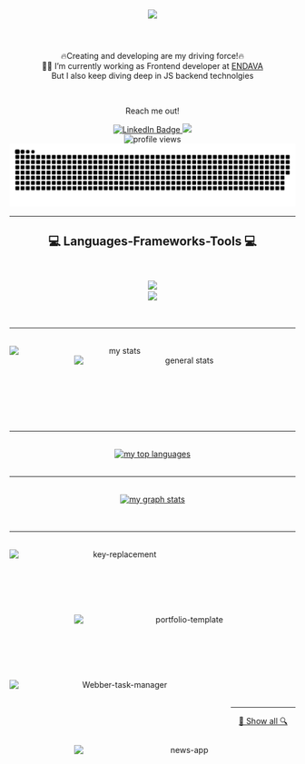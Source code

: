 
 <h1 align="center">
  <a href="https://git.io/typing-svg">
    <img src="https://readme-typing-svg.herokuapp.com?font=Railway&size=30&color=00F73A&center=true&vCenter=true&width=600&lines=Hello+there!;This+is+Blagovest+Georgiev!;&center=true&size=25">
  </a>
</h1>

<br/>
<p align="center">
  🔥Creating and developing are my driving force!🔥
  <br/>
 🧑‍💼 I’m currently working as Frontend developer at <a href="https://www.endava.com/" target="_blank">ENDAVA</a>
  <br/>
  But I also keep diving deep in JS backend technolgies
</p>
<br/>
<div align="center">
 <p>Reach me out!</p>
</div>
<div align="center">
 <a href="https://www.linkedin.com/in/blagovest-georgiev-228b43122/" target="_blank">
  <img src="https://img.shields.io/badge/LinkedIn-blue?style=for-the-badge&logo=linkedin&logoColor=white" alt="LinkedIn Badge"/>
 </a>
 <a href = "mailto:bgeorgieff87@gmail.com" target="_blank">
  <img src="https://img.shields.io/badge/-Gmail-%23333?style=for-the-badge&logo=gmail&logoColor=white" target="_blank">
 </a>
</div>

<div align="center">
 <img width=120 height=25 src="https://komarev.com/ghpvc/?username=bgeorgieff&color=blueviolet&style=plastic" alt="profile views"/>
</div

<div align="center">
 <img alt="snake eating my contribution" src="https://github.com/bgeorgieff/bgeorgieff/blob/output/github-contribution-grid-snake.svg">
</div>

<hr>
<h2 align="center">💻 Languages-Frameworks-Tools 💻</h2>
<br>
<p align="center">
  <a href="https://skillicons.dev">
    <img src="https://skillicons.dev/icons?i=git,azure,github,javascript,ts,wordpress,express,nodejs,styledcomponents,nextjs" /><br>
    <img src="https://skillicons.dev/icons?i=angular,bootstrap,mongodb,html,sass,css,react,redux,vscode,heroku,figma" />

  </a>
</p>
<br/>
<hr>
<br/>
<div align="center">
 <a href="https://github.com/denvercoder1/github-readme-streak-stats" target="_blank">
  <img align="left" width=390 src="https://github-readme-streak-stats.herokuapp.com?user=bgeorgieff&theme=tokyonight" alt="my stats" />
 </a>
 <a href="https://github.com/anuraghazra/github-readme-stats" target="_blank">
  <img align="right" width=390 src="https://github-readme-stats.vercel.app/api?username=bgeorgieff&show_icons=true&theme=tokyonight" alt="general stats" />
 </a>
</div>
<br/>
<br/>
<br/>
<br/>
<br/>
<br/>
<br/>
<br/>
<hr/>
<br/>
<div align="center">
 <a href="https://github.com/anuraghazra/github-readme-stats" target="_blank">
  <img src="https://github-readme-stats.vercel.app/api/top-langs/?username=bgeorgieff&show_icons=true&theme=tokyonight" alt="my top languages" />
 </a>
</div>
<br/><hr/><br/>
<div align="center">
 <a href="https://github.com/Ashutosh00710/github-readme-activity-graph" target="_blank">
  <img src="https://activity-graph.herokuapp.com/graph?username=bgeorgieff&theme=rogue" alt="my graph stats"/>
 </a>
</div>
<br/><br/><hr/><br/>
<div align="center">
 <a href="https://github.com/bgeorgieff/key-replacement" target="_blank">
  <img align="left" width=390 height=115 src="https://github-readme-stats.vercel.app/api/pin/?username=bgeorgieff&repo=key-replacement&theme=tokyonight" alt="key-replacement"/>
 </a>
 <a href="https://github.com/bgeorgieff/portfolio-template" target="_blank">
  <img align="right" width=390 height=115 src="https://github-readme-stats.vercel.app/api/pin/?username=bgeorgieff&repo=portfolio-template&theme=tokyonight" alt="portfolio-template"/>
 </a>
</div>
<br/><br/><br/><br/><br/><br/><br/><br/>
<div align="center">
 <a href="https://github.com/bgeorgieff/Webber-task-manager" target="_blank">
  <img align="left" width=390 height=115 src="https://github-readme-stats.vercel.app/api/pin/?username=bgeorgieff&repo=Webber-task-manager&theme=tokyonight" alt="Webber-task-manager"/>
 </a>
 <a href="https://github.com/bgeorgieff/news-app" target="_blank">
  <img align="right" width=390 height=115 src="https://github-readme-stats.vercel.app/api/pin/?username=bgeorgieff&repo=news-app&theme=tokyonight" alt="news-app"/>
 </a>
</div>
<br/>
<br/>
<br/>
<br/>
<br/>
<br/>
<hr/>
<div align="center">
  <a href="https://github.com/bgeorgieff?tab=repositories" title="Show all">🔎 Show all 🔍</a>
</div>
